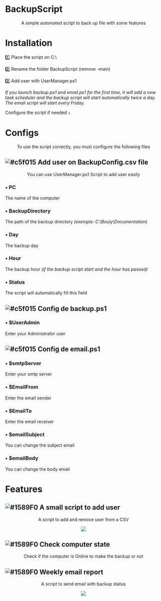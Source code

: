 # BackupScript

<p align="center">
A simple automated script to back up file with some features
</p>

# Installation

1️⃣ Place the script on C:\

2️⃣ Rename the folder BackupScript (remove -main)

3️⃣ Add user with UserManager.ps1

*If you launch backup.ps1 and email.ps1 for the first time, it will add a new task scheduler and the backup script will start automatically twice a day. The email script will start every Friday.*

Configure the script if needed ⤵️

# Configs

<p align="center">
To use the script correctly, you must configure the following files
</p>
  
## ![#c5f015](https://placehold.co/15x15/c5f015/c5f015.png) **Add user on BackupConfig.csv file**

<p align="center">
You can use UserManager.ps1 Script to add user easily
</p>
  
### • PC 
  The name of the computer

### • BackupDirectory       
  The path of the backup directory *(exemple: C:\Bouly\Documentation)*

### • Day                
  The backup day

### • Hour                  
  The backup hour *(if the backup script start and the hour has passed)*

### • Status                
  The script will automatically fill this field

## ![#c5f015](https://placehold.co/15x15/c5f015/c5f015.png) **Config de backup.ps1**

### • $UserAdmin

  Enter your Administrator user

## ![#c5f015](https://placehold.co/15x15/c5f015/c5f015.png) **Config de email.ps1**

### • $smtpServer

  Enter your smtp server

### • $EmailFrom

  Enter the email sender

### • $EmailTo

  Enter the email receiver

### • $emailSubject

  You can change the subject email

### • $emailBody

  You can change the body email

# Features

## ![#1589F0](https://placehold.co/15x15/1589F0/1589F0.png) **A small script to add user**

<p align="center">
A script to add and remove user from a CSV
</p>

<p align="center">
  <img src="https://github.com/Bouly/BackupScript/assets/94909482/9b3ace8e-71c0-499c-b83a-c33943fbcdd0"/>
</p>
  
## ![#1589F0](https://placehold.co/15x15/1589F0/1589F0.png) **Check computer state**

<p align="center">
Check if the computer is Online to make the backup or not
</p>
  
## ![#1589F0](https://placehold.co/15x15/1589F0/1589F0.png) **Weekly email report**

<p align="center">
  A script to send email with backup status
</p>

<p align="center">
  <img src="https://github.com/Bouly/BackupScript/assets/94909482/d5af72bf-0f2f-4fe7-b195-7a505dbcce95"/>
</p>
